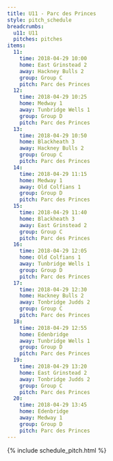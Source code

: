 ```yaml
---
title: U11 - Parc des Princes
style: pitch_schedule
breadcrumbs:
  u11: U11
  pitches: pitches
items:
  11:
    time: 2018-04-29 10:00
    home: East Grinstead 2
    away: Hackney Bulls 2
    group: Group C
    pitch: Parc des Princes
  12:
    time: 2018-04-29 10:25
    home: Medway 1
    away: Tunbridge Wells 1
    group: Group D
    pitch: Parc des Princes
  13:
    time: 2018-04-29 10:50
    home: Blackheath 3
    away: Hackney Bulls 2
    group: Group C
    pitch: Parc des Princes
  14:
    time: 2018-04-29 11:15
    home: Medway 1
    away: Old Colfians 1
    group: Group D
    pitch: Parc des Princes
  15:
    time: 2018-04-29 11:40
    home: Blackheath 3
    away: East Grinstead 2
    group: Group C
    pitch: Parc des Princes
  16:
    time: 2018-04-29 12:05
    home: Old Colfians 1
    away: Tunbridge Wells 1
    group: Group D
    pitch: Parc des Princes
  17:
    time: 2018-04-29 12:30
    home: Hackney Bulls 2
    away: Tonbridge Judds 2
    group: Group C
    pitch: Parc des Princes
  18:
    time: 2018-04-29 12:55
    home: Edenbridge
    away: Tunbridge Wells 1
    group: Group D
    pitch: Parc des Princes
  19:
    time: 2018-04-29 13:20
    home: East Grinstead 2
    away: Tonbridge Judds 2
    group: Group C
    pitch: Parc des Princes
  20:
    time: 2018-04-29 13:45
    home: Edenbridge
    away: Medway 1
    group: Group D
    pitch: Parc des Princes
---
```


{% include schedule_pitch.html %}
